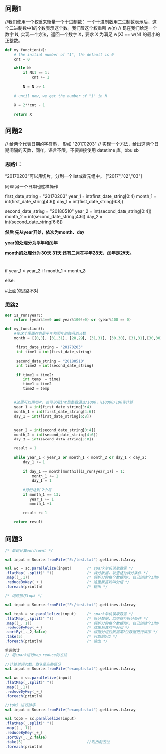 ## 问题1

//我们使用一个权重来衡量一个十进制数： 一个十进制数用二进制数表示后，这个二进制数中1的个数表示这个数。我们管这个权重叫 w(n)
// 现在我们给定一个数字 N, 实现一个方法，返回一个数字 X，要求 X 为满足 w(X) == w(N) 的最小的正整数。

```python
def my_function(N):
    # the initial number of "1", the default is 0
    cnt = 0
    
    while N:
        if N&1 == 1:
            cnt += 1
            
        N = N >> 1
    
    # until now, we get the number of "1" in N
    
    X = 2**cnt - 1
    
    return X
```



## 问题2

// 给两个代表日期的字符串， 形如 "20170203"
// 实现一个方法，给出这两个日期间隔的天数，同样，语言不限，不要直接使用 datetime 库。bbu sb
### 思路1：

“20170203”可以用切片，分到一个list或者元组中。 ["2017","02","03"]

同理 另一个日期也这样操作



first_date_string = "20170203"
year_1 = int(first_date_string[0:4)
month_1 = int(first_date_string[4:6])
day_1 = int(first_date_string[6:8])

second_date_string = "20180510"
year_2 = int(second_date_string[0:4])
month_2 = int(second_date_string[4:6])
day_2 = int(second_date_string[6:8])

**然后 先从year开始，依次为month、day**

**year的处理分为平年和闰年**

**month的处理分为 30天 31天 还有二月在平年28天、闰年是29天。**

#
if year_1 > year_2:
    if month_1 > month_2:
    
else:


#上面的思路不对
### 思路2

```python
def is_run(year):
    return (year%4==0 and year%100!=0) or (year%400 == 0)
```

```python
def my_function():
    #在这个里面存的是平年和闰年的每月的天数
    month = [[0,0], [31,31], [28,29], [31,31], [30,30], [31,31],[30,30], [31,31],[31,31],[30,30], [31,31], [30,30], [31,31]]

     first_date_string = "20170203"
     int time1 = int(first_date_string)
 
     second_date_string = "20180510"
     int time2 = int(second_date_string)
     
     if time1 > time2:
        int temp  = time1
        time1 = time2
        time2 = temp
   
    
    #这里可以用切片，也可以用int型整数通过/1000，%10000/100等计算
    year_1 = int(first_date_string[0:4)
    month_1 = int(first_date_string[4:6])
    day_1 = int(first_date_string[6:8])
 

    year_2 = int(second_date_string[0:4])
    month_2 = int(second_date_string[4:6])
    day_2 = int(second_date_string[6:8])
    
    result = 1
    
    while year_1 < year_2 or month_1 < month_2 or day_1 < day_2:
        day_1 += 1
        
        if day_1 == month[month1][is_run(year_1)] + 1:
            month_1 += 1
            day_1 = 1
            
        #月份达到12个月
        if month_1 == 13: 
           year_1 += 1
           month_1 =1
           
        result += 1
        
    return result
```



## 问题3
```scala
/* 单词计算wordcount */

val input = Source.fromFile("E:/test.txt").getLines.toArray

val wc = sc.parallelize(input)       /* spark单机读取数据 */
.flatMap(_.split(" "))               /* 拆分数据，以空格为拆分条件 */
.map((_,1))                          /* 将拆分的每个数据为K，自己创建个1为V */
.reduceByKey(_+_)                    /* 这里我喜欢叫分组 */
.foreach(println)                    /* 输出 */
```

```scala
/* 词频排序topk */

val input = Source.fromFile("E:/test.txt").getLines.toArray

val topk = sc.parallelize(input)     /* spark单机读取数据 */
.flatMap(_.split(" "))               /* 拆分数据，以空格为拆分条件 */
.map((_, 1))                         /* 将拆分的每个数据为K，自己创建个1为V */
.reduceByKey(_+_)                    /* 这里我喜欢叫分组 */
.sortBy(_._2,false)                  /* 根据分组后数据第2位数据进行排序 */
.take(5)                             /* 只取前5位 */
.foreach(println)                    /* 输出 */
```

```scala
单词统计        
// 用spark进行map reduce的方法
    
//计算单词次数，默认是空格区分
val input = Source.fromFile("example.txt").getLines.toArray

val wc = sc.parallelize(input)      
.flatMap(_.split(" "))               
.map((_,1))                          
.reduceByKey(_+_)                  
.foreach(println) 
```

```scala
//tok5 进行排序
val input = Source.fromFile("example.txt").getLines.toArray

val top5 = sc.parallelize(input)     
.flatMap(_.split(" "))              
.map((_, 1))                        
.reduceByKey(_+_)                   
.sortBy(_._2,false)                 
.take(5)                             //取出前五位
.foreach(println) 
```


